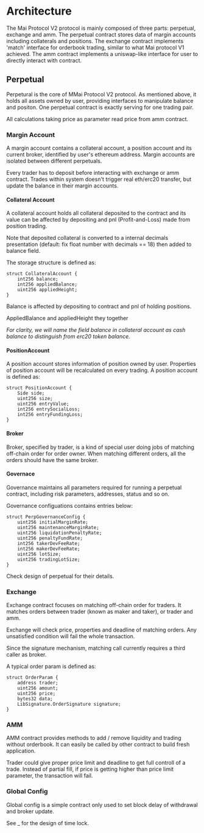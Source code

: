 # Architecture

The Mai Protocol V2 protocol is mainly composed of three parts: perpetual, exchange and amm. The perpetual contract stores data of margin accounts including collaterals and positions. The exchange contract implements 'match' interface for orderbook trading, similar to what Mai protocol V1 achieved. The amm contract implements a uniswap-like interface for user to directly interact with contract.


## Perpetual

Perpetural is the core of MMai Protocol V2 protocol. As mentioned above, it holds all assets owned by user, providing interfaces to manipulate balance and positon. One perpetual contract is exactly serving for one trading pair.

All calculations taking price as parameter read price from amm contract. 

### Margin Account

A margin account contains a collateral account, a position account and its current broker, identified by user's ethereum address. Margin accounts are isolated between different perpetuals.

Every trader has to deposit before interacting with exchange or amm contract. Trades within system doesn't trigger real eth/erc20 transfer, but update the balance in their margin accounts.

#### Collateral Account

A collateral account holds all collateral deposited to the contract and its value can be affected by depositing and pnl (Profit-and-Loss) made from position trading.

Note that deposited collateral is converted to a internal decimals presentation (default: fix float number with decimals == 18) then added to balance field.

The storage structure is defined as:

```solidity
struct CollateralAccount {
	int256 balance;
	int256 appliedBalance;
	uint256 appliedHeight;
}
```

Balance is affected by depositing to contract and pnl of holding positions.

AppliedBalance and appliedHeight they together 

*For clarity, we will name the field balance in collateral account as cash balance to distinguish from erc20 token balance.*

#### PositionAccount

A position account stores information of position owned by user. Properties of position account will be recalculated on every trading. A position account is defined as:

```solidity
struct PositionAccount {
    Side side;
    uint256 size;
    uint256 entryValue;
    int256 entrySocialLoss;
    int256 entryFundingLoss;
}
```

#### Broker

Broker, specified by trader, is a kind of special user doing jobs of matching off-chain order for order owner. When matching different orders, all the orders should have the same broker. 

#### Governace

Governance maintains all parameters required for running a perpetual contract, including risk parameters, addresses, status and so on.

Governance configuations contains entries below:

```solidity
struct PerpGovernanceConfig {
    uint256 initialMarginRate;
    uint256 maintenanceMarginRate;
    uint256 liquidationPenaltyRate;
    uint256 penaltyFundRate;
    int256 takerDevFeeRate;
    int256 makerDevFeeRate;
    uint256 lotSize;
    uint256 tradingLotSize;
}
```
Check design of perpetual for their details.

### Exchange

Exchange contract focuses on matching off-chain order for traders. It matches orders between trader (known as maker and taker), or trader and amm. 

Exchange will check price, properties and deadline of matching orders. Any unsatisfied condition will fail the whole transaction.

Since the signature mechanism, matching call currently requires a third caller as broker.

A typical order param is defined as:
```solidity
struct OrderParam {
    address trader;
    uint256 amount;
    uint256 price;
    bytes32 data;
    LibSignature.OrderSignature signature;
}

```

### AMM

AMM contract provides methods to add / remove liquidity and trading without orderbook. It can easily be called by other contract to build fresh application.

Trader could give proper price limit and deadline to get full controll of a trade. Instead of partial fill, if price is getting higher than price limit parameter, the transaction will fail.

### Global Config 

Global config is a simple contract only used to set block delay of withdrawal and broker update.

See _ for the design of time lock.
